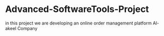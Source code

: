 # Advanced-SoftwareTools-Project
in this project we are developing an online order management platform Al-akeel Company 
